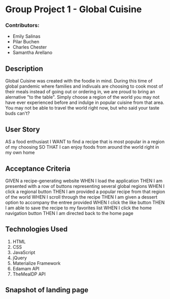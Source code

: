 # Group Project 1 - Global Cuisine

### Contributors:
  - Emily Salinas
  - Pilar Buchen
  - Charles Chester
  - Samantha Arellano
  
## Description
Global Cuisine was created with the foodie in mind. During this time of global pandemic where families and indivuals are choosing to cook most of their meals instead of going out or ordering in, we are proud to bring an alernative "to the table". Simply choose a region of the world you may not have ever experienced before and indulge in popular cuisine from that area. You may not be able to travel the world right now, but who said your taste buds can't?

## User Story
 AS a food enthusiast 
 I WANT to find a recipe that is most popular in a region of my choosing
 SO THAT I can enjoy foods from around the world right in my own home

## Acceptance Criteria
GIVEN a recipe-generating website
WHEN I load the application
THEN I am presented with a row of buttons representing several global regions
WHEN I click a regional button
THEN I am provided a popular recipe from that region of the world
WHEN I scroll through the recipe
THEN I am given a dessert option to accompany the entree provided
WHEN I click the like button
THEN I am able to save the recipe to my favorites list
WHEN I click the home navigation button
THEN I am directed back to the home page

## Technologies Used
1. HTML
2. CSS
3. JavaScript
4. jQuery
5. Materialize Framework
6. Edamam API
7. TheMealDP API

## Snapshot of landing page

